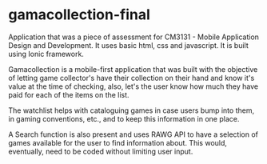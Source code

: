 # gamacollection-final

Application that was a piece of assessment for CM3131 - Mobile Application Design and Development. It uses basic html, css and javascript. It is built using Ionic framework.

Gamacollection is a mobile-first application that was built with the objective of letting game collector's have their collection on their hand and know it's value at the time of checking, also, let's the user know how much they have paid for each of the items on the list.

The watchlist helps with cataloguing games in case users bump into them, in gaming conventions, etc., and to keep this information in one place.

A Search function is also present and uses RAWG API to have a selection of games available for the user to find information about. This would, eventually, need to be coded without limiting user input.

